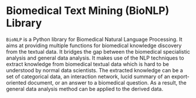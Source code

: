 # Biomedical Text Mining (BioNLP) Library

`BioNLP` is a Python library for Biomedical Natural Language Processing. It aims at providing multiple functions for biomedical knowledge discovery from the textual data. It bridges the gap between the biomedical specialistic analysis and general data analysis. It makes use of the NLP techniques to extract knowledge from biomedical textual data which is hard to be understood by normal data scientists. The extracted knowledge can be a set of categorical data, an interaction network, lucid summary of an export-oriented document, or an answer to a biomedical question. As a result, the general data analysis method can be applied to the derived data.
